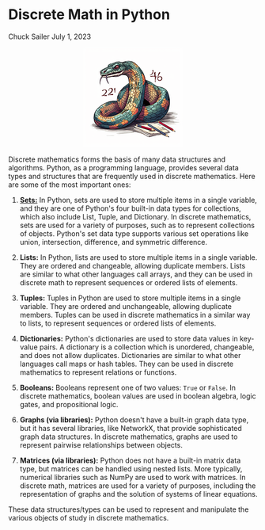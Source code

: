 # Discrete Math in Python
Chuck Sailer July 1, 2023

<div align="center">
    <img src="assets/python-math.png">
</div> 
<p></p> 

Discrete mathematics forms the basis of many data structures and algorithms. Python, as a programming language, provides several data types and structures that are frequently used in discrete mathematics. Here are some of the most important ones:

1. [**Sets:**](sets/README.md) In Python, sets are used to store multiple items in a single variable, and they are one of Python's four built-in data types for collections, which also include List, Tuple, and Dictionary. In discrete mathematics, sets are used for a variety of purposes, such as to represent collections of objects. Python's set data type supports various set operations like union, intersection, difference, and symmetric difference.

2. **Lists:** In Python, lists are used to store multiple items in a single variable. They are ordered and changeable, allowing duplicate members. Lists are similar to what other languages call arrays, and they can be used in discrete math to represent sequences or ordered lists of elements.

3. **Tuples:** Tuples in Python are used to store multiple items in a single variable. They are ordered and unchangeable, allowing duplicate members. Tuples can be used in discrete mathematics in a similar way to lists, to represent sequences or ordered lists of elements.

4. **Dictionaries:** Python's dictionaries are used to store data values in key-value pairs. A dictionary is a collection which is unordered, changeable, and does not allow duplicates. Dictionaries are similar to what other languages call maps or hash tables. They can be used in discrete mathematics to represent relations or functions.

5. **Booleans:** Booleans represent one of two values: `True` or `False`. In discrete mathematics, boolean values are used in boolean algebra, logic gates, and propositional logic.

6. **Graphs (via libraries):** Python doesn't have a built-in graph data type, but it has several libraries, like NetworkX, that provide sophisticated graph data structures. In discrete mathematics, graphs are used to represent pairwise relationships between objects.

7. **Matrices (via libraries):** Python does not have a built-in matrix data type, but matrices can be handled using nested lists. More typically, numerical libraries such as NumPy are used to work with matrices. In discrete math, matrices are used for a variety of purposes, including the representation of graphs and the solution of systems of linear equations.

These data structures/types can be used to represent and manipulate the various objects of study in discrete mathematics.
